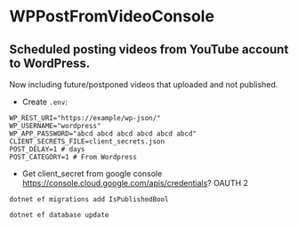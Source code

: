 # WPPostFromVideoConsole

## Scheduled posting videos from YouTube account to WordPress.
Now including future/postponed videos that uploaded and not published.

* Create `.env`:

```
WP_REST_URI="https://example/wp-json/"
WP_USERNAME="wordpress"
WP_APP_PASSWORD="abcd abcd abcd abcd abcd abcd"
CLIENT_SECRETS_FILE=client_secrets.json
POST_DELAY=1 # days
POST_CATEGORY=1 # From Wordpress

```

* Get client_secret from google console https://console.cloud.google.com/apis/credentials? OAUTH 2

```
dotnet ef migrations add IsPublishedBool

dotnet ef database update    
```